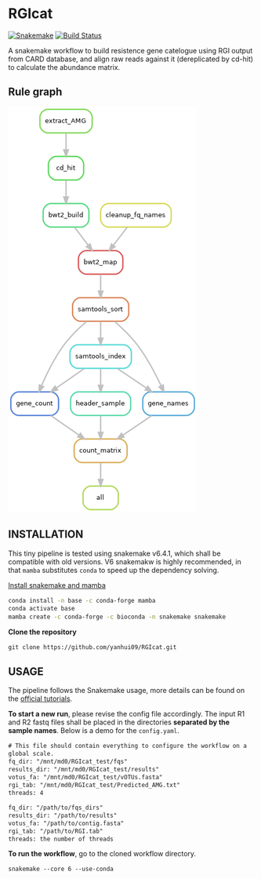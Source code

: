 # RGIcat

[![Snakemake](https://img.shields.io/badge/snakemake-≥6.4.1-brightgreen.svg)](https://snakemake.readthedocs.io/)
[![Build Status](https://travis-ci.org/snakemake-workflows/RGIcat.svg?branch=master)](https://travis-ci.org/snakemake-workflows/RGIcat)

A snakemake workflow to build resistence gene catelogue using RGI output from CARD database, and align raw reads against it (dereplicated by cd-hit) to calculate the abundance matrix.

## Rule graph

![rule graph](/rules.png)

## INSTALLATION

This tiny pipeline is tested using snakemake v6.4.1, which shall be compatible with old versions. V6 snakemakw is highly recommended, in that `mamba` substitutes `conda` to speed up the dependency solving.

[Install snakemake and mamba](https://snakemake.readthedocs.io/en/stable/getting_started/installation.html)

```bash
conda install -n base -c conda-forge mamba
conda activate base
mamba create -c conda-forge -c bioconda -n snakemake snakemake
```

**Clone the repository**
```
git clone https://github.com/yanhui09/RGIcat.git
```

## USAGE

The pipeline follows the Snakemake usage, more details can be found on the [official tutorials](https://snakemake.readthedocs.io).

**To start a new run**, please revise the config file accordingly. The input R1 and R2 fastq files shall be placed in the directories **separated by the sample names**. Below is a demo for the `config.yaml`.

```
# This file should contain everything to configure the workflow on a global scale.
fq_dir: "/mnt/md0/RGIcat_test/fqs"
results_dir: "/mnt/md0/RGIcat_test/results"
votus_fa: "/mnt/md0/RGIcat_test/vOTUs.fasta"
rgi_tab: "/mnt/md0/RGIcat_test/Predicted_AMG.txt"
threads: 4
```

```
fq_dir: "/path/to/fqs_dirs"
results_dir: "/path/to/results"
votus_fa: "/path/to/contig.fasta"
rgi_tab: "/path/to/RGI.tab"
threads: the number of threads
```

**To run the workflow**, go to the cloned workflow directory.

```
snakemake --core 6 --use-conda
```